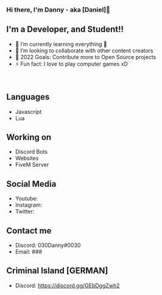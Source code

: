 ### Hi there, I'm Danny - aka [Daniel]👋 

## I'm a Developer, and Student!!

- 🌱 I’m currently learning everything 🤣
- 👯 I’m looking to collaborate with other content creators
- 🥅 2022 Goals: Contribute more to Open Source projects
- ⚡ Fun fact: I love to play computer games xD

<br />

## Languages
- Javascript
- Lua

## Working on
- Discord Bots
- Websites
- FiveM Server

## Social Media
- Youtube: 
- Instagram:
- Twitter:

## Contact me 
- Discord: 030Danny#0030
- Email: ###

## Criminal Island [GERMAN]
- Discord: https://discord.gg/GEbDggZwh2
